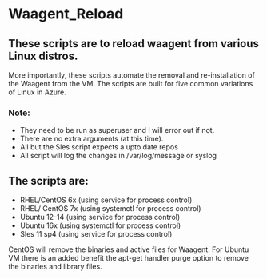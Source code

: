 # Waagent_Reload

## These scripts are to reload waagent from various Linux distros. 

More importantly, these scripts automate the removal and re-installation of the Waagent from the VM.   The scripts are built for five common variations of Linux in Azure.

### Note:
   - They need to be run as superuser and I will error out if not.
   - There are no extra arguments (at this time).
   - All but the Sles script expects a upto date repos     
   - All script will log the changes in /var/log/message or syslog 
   
## The scripts are:
   - RHEL/CentOS 6x (using service for process control)
   - RHEL/ CentOS 7x (using systemctl for process control)
   - Ubuntu 12-14 (using service for process control)
   - Ubuntu 16x (using systemctl for process control)
   - Sles 11 sp4 (using service for process control)


CentOS will remove the binaries and active files for Waagent.
For Ubuntu VM there is an added benefit the apt-get handler purge option to remove the binaries and library files.
